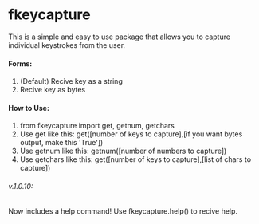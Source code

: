# fkeycapture
This is a simple and easy to use package that allows you to capture individual keystrokes from the user.
#### Forms:
1. (Default) Recive key as a string
2. Recive key as bytes
#### How to Use:
1. from fkeycapture import get, getnum, getchars
2. Use get like this: get([number of keys to capture],[if you want bytes output, make this 'True'])
3. Use getnum like this: getnum([number of numbers to capture])
4. Use getchars like this: get([number of keys to capture],[list of chars to capture])
###### v.1.0.10:
Now includes a help command! Use fkeycapture.help() to recive help.
